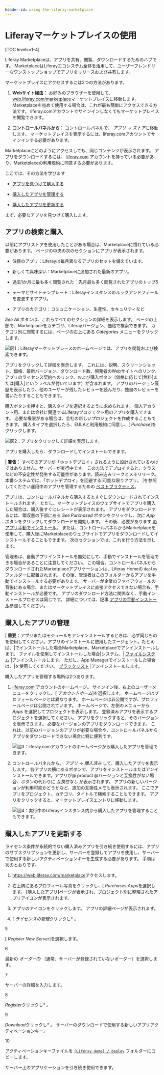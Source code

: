 ```yaml
---
header-id: using-the-liferay-marketplace
---
```


# Liferayマーケットプレイスの使用

[TOC levels=1-4]

Liferay Marketplaceは、アプリを共有、閲覧、ダウンロードするためのハブです。 MarketplaceはLiferayエコシステム全体を活用して、ユーザーフレンドリーなワンストップショップでアプリをリリースおよび共有します。

マーケットプレイスにアクセスするには2つの方法があります。

1.  **Webサイト経由：** お好みのブラウザーを使用して、 [web.liferay.com/marketplace](https://web.liferay.com/marketplace)マーケットプレイスに移動します。 Marketplaceを初めて使用する場合は、これが最も簡単にアクセスできる方法です。 liferay.comアカウントでサインインしなくてもマーケットプレイスを閲覧できます。

2.  **コントロールパネルから：** コントロールパネルで、 *アプリ* → *ストア*に移動します。 マーケットプレイスを表示するには、liferay.comアカウントでサインインする必要があります。

Marketplaceにどのようにアクセスしても、同じコンテンツが表示されます。 アプリをダウンロードするには、 [liferay.com](https://www.liferay.com) アカウントを持っている必要があり、Marketplaceの利用規約に同意する必要があります。

ここでは、その方法を学びます

  - [アプリを見つけて購入する](#finding-and-purchasing-apps)

  - [購入したアプリを管理する](#managing-purchased-apps)

  - [購入したアプリを更新する](#renewing-a-purchased-app)

まず、必要なアプリを見つけて購入します。

## アプリの検索と購入

以前にアプリストアを使用したことがある場合は、Marketplaceに慣れている必要があります。 ページの中央の次のセクションにアプリが表示されます。

  - 注目のアプリ：Liferayは毎月異なるアプリのセットを備えています。

  - 新しくて興味深い：Marketplaceに追加された最新のアプリ。

  - 過去1か月に最も多く閲覧された：先月最も多く閲覧されたアプリのトップ5

  - テーマとサイトテンプレート：Liferayインスタンスのルックアンドフィールを変更するアプリ。

  - アプリのカテゴリ：コミュニケーション、生産性、セキュリティなど

*See All* ボタンは、これらすべてのセクションの詳細を表示します。 ページの上部で、Marketplaceをカテゴリ、Liferayバージョン、価格で検索できます。 カテゴリ別に閲覧するには、ページの右上にある *Categories* メニューをクリックします。

![図1：Liferayマーケットプレースのホームページでは、アプリを閲覧および検索できます。](../../images/marketplace-homepage.png)

アプリをクリックして詳細を表示します。 これには、説明、スクリーンショット、価格、最新バージョン、ダウンロード数、開発者のWebサイトへのリンク、アプリのライセンス契約へのリンク、および購入ボタン（価格に応じて[無料]または[購入]というラベルが付いています）が含まれます。 アプリのバージョン履歴を表示したり、他のユーザーが残したレビューを読んだり、独自のレビューを書いたりすることもできます。

購入ボタンを押すと、購入タイプを選択するように求められます。 個人アカウント用、または会社に関連するLiferayプロジェクト用のアプリを購入できます。 必要な権限がある場合は、会社の新しいプロジェクトを作成することもできます。 購入タイプを選択したら、EULAと利用規約に同意し、[ *Purchase*]をクリックします。

![図2：アプリをクリックして詳細を表示します。](../../images/marketplace-app-details.png)

アプリを購入したら、ダウンロードしてインストールできます。

| **警告：** すべてのアプリが「ホットデプロイ」されるように設計されているわけではありません。サーバーが実行中です。 この方法でデプロイすると、クラスなどの不安定性が発生する可能性があります。読み込みリークとメモリリーク。 本番システムでは、「ホットデプロイ」を回避する|可能な限りアプリ。 |を参照してください運用中のアプリを管理するための [ベストプラクティス](/docs/7-1/user/-/knowledge_base/u/managing-and-configuring-apps#managing-apps-in-production)。

アプリは、コントロールパネルから購入するとすぐにダウンロードされてインストールされます。 ただし、マーケットプレイスのウェブサイトでアプリを購入した場合は、購入後すぐにレシートが表示されます。 アプリをダウンロードするには、領収書の下部にある *See Purchased* ボタンをクリックし、次に *App* ボタンをクリックしてダウンロードを開始します。 その後、必要があります [のアプリ手動でインストール](/docs/7-1/user/-/knowledge_base/u/installing-apps-manually)。 または、コントロールパネルからMarketplaceを使用して、購入後にMarketplaceのウェブサイトでアプリをダウンロードしてインストールすることもできます。 次のセクションでは、これを行う方法を示します。

管理者は、自動アプリインストールを無効にして、手動でインストールを管理できる場合があることに注意してください。 この場合、コントロールパネルからダウンロードされたMarketplaceアプリケーションは、Liferay Homeの `deploy` フォルダーに配置されます。 その後、管理者はこのフォルダーからアプリを手動でインストールする必要があります。 サーバーが企業のファイアウォールの背後にある場合、またはマーケットプレイスに直接アクセスできない場合も、手動インストールが必要です。 アプリのダウンロード方法に関係なく、手動インストールプロセスは同じです。 詳細については、記事 [アプリの手動インストール](/docs/7-1/user/-/knowledge_base/u/installing-apps-manually)参照してください。

## 購入したアプリの管理

| **重要**：アプリまたはモジュールをアンインストールするときは、必ず同じものを使用してください。アプリのインストールに使用したエージェント。たとえば、|でインストールした場合Marketplace、Marketplaceでアンインストールします。 ファイルを使用してインストールした場合|システム、| [ファイルシステム](/docs/7-1/user/-/knowledge_base/u/installing-apps-manually) |アンインストールします。 ただし、App Managerでインストールした場合は、|を使用してください。 [ブラックリスト](/docs/7-1/user/-/knowledge_base/u/blacklisting-osgi-modules-and-components) |アンインストールします。

購入したアプリを管理する場所は2つあります。

1.  [liferay.com](https://www.liferay.com) アカウントのホームページ。 サインイン後、右上のユーザーメニューをクリックし、[ *アカウントホーム*]を選択します。 ホームページはプロフィールページとは異なります。 ホームページは非公開ですが、プロフィールページは公開されています。 ホームページで、左側のメニューから *Apps* を選択してプロジェクトを表示します。 登録済みアプリを表示するプロジェクトを選択してください。 アプリをクリックすると、そのバージョンを表示できます。 必要なバージョンのアプリをダウンロードできます。 これは、以前のバージョンのアプリが必要な場合や、コントロールパネルからアプリをダウンロードできない場合に特に便利です。

    ![図3：liferay.comアカウントのホームページから購入したアプリを管理できます。](../../images/marketplace-project-apps.png)

2.  コントロールパネルから。 *アプリ* → *購入済み* して、購入したアプリを表示します。 各アプリの横にあるボタンで、アプリをインストールまたはアンインストールできます。アプリが@ product @バージョンと互換性がない場合、ボタンの代わりに *互換性なし* が表示されます。 アプリの新しいバージョンが利用可能かどうかなど、追加の互換性メモも表示されます。 ここでアプリをプロジェクト、カテゴリ、タイトルで検索することもできます。 アプリをクリックすると、マーケットプレイスエントリに移動します。

    ![図4：実行中のLiferayインスタンス内から購入したアプリを管理することもできます。](../../images/marketplace-purchased.png)

## 購入したアプリを更新する

ライセンス条件が永続的でない購入済みアプリを引き続き使用するには、アプリのサブスクリプションを更新し、サーバーを登録してアプリを使用し、サーバーで使用する新しいアクティベーションキーを生成する必要があります。 手順は次のとおりです。

1.  <https://web.liferay.com/marketplace>アクセスします。

2.  右上隅にあるプロフィール写真をクリックし、[ *Purchases Apps*を選択します。 [購入したアプリ]ページが表示され、プロジェクト別に整理されたアプリアイコンが表示されます。

3.  アプリのアイコンをクリックします。 アプリの詳細ページが表示されます。

4.  [ *ライセンスの管理*クリックし* 。</p></li>

5

[ *Register New Server*]を選択します。

6

最新の *オーダーID* （通常、サーバーが登録されていないオーダー）を選択します。

7

サーバーの詳細を入力します。

8

*Register*クリックし* 。</p></li>

9

*Download*クリックし* 。 サーバーのダウンロードで使用する新しいアプリアクティベーションキー。</p></li>

10

アクティベーションキーファイルを [`[Liferay Home] / deploy`](/docs/7-1/deploy/-/knowledge_base/d/installing-liferay#liferay-home) フォルダーにコピーします。</ol>

サーバー上のアプリケーションを引き続き使用できます。
